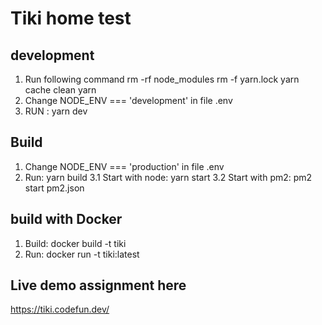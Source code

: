 # Tiki home test

## development

1. Run following command
   rm -rf node_modules
   rm -f yarn.lock
   yarn cache clean
   yarn
2. Change NODE_ENV === 'development' in file .env
3. RUN : yarn dev

## Build

1. Change NODE_ENV === 'production' in file .env
2. Run: yarn build
   3.1 Start with node: yarn start
   3.2 Start with pm2: pm2 start pm2.json

## build with Docker

1. Build: docker build -t tiki
2. Run: docker run -t tiki:latest

## Live demo assignment here

https://tiki.codefun.dev/
